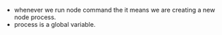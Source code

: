 * whenever we run node command the it means we are creating a new node process.
* process is a global variable.

